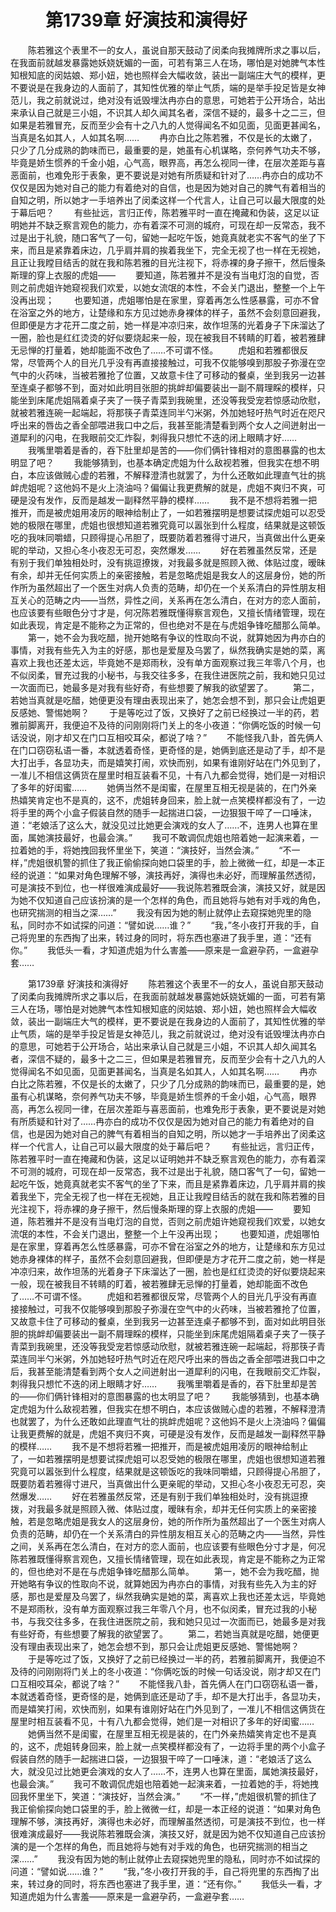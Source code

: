 # 　　第1739章 好演技和演得好
　　陈若雅这个表里不一的女人，虽说自那天鼓动了闵柔向我摊牌所求之事以后，在我面前就越发暴露她妖娆妩媚的一面，可若有第三人在场，哪怕是对她脾气本性知根知底的闵姑娘、郑小妞，她也照样会大幅收敛，装出一副端庄大气的模样，更不要说是在我身边的人面前了，其知性优雅的举止气质，端的是举手投足皆是女神范儿，我之前就说过，绝对没有诋毁埋汰冉亦白的意思，可她若于公开场合，站出来承认自己就是三小姐，不识其人却久闻其名者，深信不疑的，最多十之二三，但如果是若雅冒充，反而至少会有十之八九的人觉得闻名不如见面，见面更甚闻名，当真是名如其人，人如其名啊……
　　冉亦白比之陈若雅，不仅是长的太嫩了，只少了几分成熟的韵味而已，最重要的是，她虽有心机谋略，奈何养气功夫不够，毕竟是娇生惯养的千金小姐，心气高，眼界高，再怎么视同一律，在层次差距与喜恶面前，也难免形于表象，更不要说是对她有所质疑和针对了……冉亦白的成功不仅仅是因为她对自己的能力有着绝对的自信，也是因为她对自己的脾气有着相当的自知之明，所以她才一手培养出了闵柔这样一个代言人，让自己可以最大限度的处于幕后吧？
　　有些扯远，言归正传，陈若雅平时一直在掩藏和伪装，这足以证明她并不缺乏察言观色的能力，亦有着深不可测的城府，可现在却一反常态，我不过是出于礼貌，随口客气了一句，留她一起吃午饭，她竟真就老实不客气的坐了下来，而且是紧靠着床边，几乎肩并肩的挨着我坐下，完全无视了也一样在无视她，且正让我瞠目结舌的就在我和陈若雅的目光注视下，将赤裸的身子擦干，然后慢条斯理的穿上衣服的虎姐——
　　要知道，陈若雅并不是没有当电灯泡的自觉，否则之前虎姐许她窥视我们欢爱，以她女流氓的本性，不会关门退出，整整一个上午没再出现；
　　也要知道，虎姐哪怕是在家里，穿着再怎么性感暴露，可亦不曾在浴室之外的地方，让楚缘和东方见过她赤身裸体的样子，虽然不会刻意回避我，但即便是方才花开二度之前，她一样是冲凉归来，故作坦荡的光着身子下床溜达了一圈，脸也是红红烫烫的好似要烧起来一般，现在被我目不转睛的盯着，被若雅肆无忌惮的打量着，她却能面不改色了……不可谓不怪。
　　虎姐和若雅都很反常，尽管两个人的目光几乎没有再直接接触过，可我不仅能够嗅到那股子弥漫在空气中的火药味，当被若雅抢了位置，又故意卡住了可移动的餐桌，坐到我另一边甚至连桌子都够不到，面对如此明目张胆的挑衅却偏要装出一副不屑理睬的模样，只能坐到床尾虎姐隔着桌子夹了一筷子青菜到我碗里，还没等我受宠若惊感动欣慰，就被若雅连碗一起端起，将那筷子青菜连同半勺米粥，外加她轻吁热气时近在咫尺呼出来的唇齿之香全部喂进我口中之后，我甚至能清楚看到两个女人之间迸射出一道犀利的闪电，在我眼前交汇炸裂，刺得我只想忙不迭的闭上眼睛才好……
　　我嘴里嚼着是香的，吞下肚里却是苦的——你们俩针锋相对的意图暴露的也太明显了吧？
　　我能够猜到，也基本确定虎姐为什么敌视若雅，但我实在想不明白，本应该做贼心虚的若雅，不解释澄清也就罢了，为什么还敢如此理直气壮的挑衅虎姐呢？这他妈不是火上浇油吗？偏偏让我更费解的就是，虎姐不爽归不爽，可硬是没有发作，反而是越发一副释然平静的模样……
　　我不是不想将若雅一把推开，而是被虎姐用凌厉的眼神给制止了，一如若雅摆明是想要试探虎姐可以忍受她的极限在哪里，虎姐也很想知道若雅究竟可以嚣张到什么程度，结果就是这顿饭吃的我味同嚼蜡，只顾得提心吊胆了，既要防着若雅得寸进尺，当真做出什么更亲昵的举动，又担心冬小夜忍无可忍，突然爆发……
　　好在若雅虽然反常，还是有别于我们单独相处时，没有挑逗撩拨，对我最多就是照顾入微、体贴过度，暧昧有余，却并无任何实质上的亲密接触，若是忽略虎姐是我女人的这层身份，她的所作所为虽然超出了一个医生对病人负责的范畴，却仍在一个关系清白的异性朋友相互关心的范畴之内——当然，异性之间，关系再在怎么清白，在对方的恋人面前，也应该要有些眼色分寸才是，何况陈若雅既懂得察言观色，又擅长情绪管理，现在如此表现，肯定是不能称之为正常的，但也绝对不是在与虎姐争锋吃醋那么简单。
　　第一，她不会为我吃醋，抛开她略有争议的性取向不说，就算她因为冉亦白的事情，对我有些先入为主的好感，那也是爱屋及乌罢了，纵然我确实是她的菜，离喜欢上我也还差太远，毕竟她不是郑雨秋，没有单方面观察过我三年零八个月，也不似闵柔，冒充过我的小秘书，与我交往多多，在我住进医院之前，我和她只见过一次面而已，她最多是对我有些好奇，有些想要了解我的欲望罢了。
　　第二，若她当真就是吃醋，她便更没有理由表现出来了，她怎会想不到，那只会让虎姐更反感她、警惕她啊？
　　于是等吃过了饭，又换好了之前已经换过一半的药，若雅前脚离开，我便迫不及待的问刚刚将门关上的冬小夜道：“你俩吃饭的时候一句话没说，刚才却又在门口互相咬耳朵，都说了啥？”
　　不能怪我八卦，首先俩人在门口窃窃私语一番，本就透着奇怪，更奇怪的是，她俩到底还是动了手，却不是大打出手，各显功夫，而是嬉笑打闹，欢快而别，如果有谁刚好站在门外见到了，一准儿不相信这俩货在屋里时相互装看不见，十有八九都会觉得，她们是一对相识了多年的好闺蜜……
　　她俩当然不是闺蜜，在屋里互相无视是装的，在门外亲热嬉笑肯定也不是真的，这不，虎姐转身回来，脸上就一点笑模样都没有了，一边将手里的两个小盒子假装自然的随手一起揣进口袋，一边狠狠干啐了一口唾沫，道：“老娘活了这么大，就没见过比她更会演戏的女人了……不，连男人也算在里面，属她演技最好，也最会演。”
　　我可不敢调侃虎姐也陪着她一起演来着，一拉着她的手，将她拽回我怀里坐下，笑道：“演技好，当然会演。”
　　“不一样，”虎姐很机警的抓住了我正偷偷探向她口袋里的手，脸上微微一红，却是一本正经的说道：“如果对角色理解不够，演技再好，演得也未必好，而理解虽然透彻，可是演技不到位，也一样很难演成最好——我说陈若雅既会演，演技又好，就是因为她不仅知道自己应该扮演的是一个怎样的角色，而且她将与她有对手戏的角色，也研究揣测的相当之深……”
　　我没有因为她的制止就停止去窥探她兜里的隐私，同时亦不如试探的问道：“譬如说……谁？”
　　“我，”冬小夜打开我的手，自己将兜里的东西掏了出来，转过身的同时，将东西也塞进了我手里，道：“还有你。”
　　我低头一看，才知道虎姐为什么害羞——原来是一盒避孕药，一盒避孕套……

　　第1739章 好演技和演得好
　　陈若雅这个表里不一的女人，虽说自那天鼓动了闵柔向我摊牌所求之事以后，在我面前就越发暴露她妖娆妩媚的一面，可若有第三人在场，哪怕是对她脾气本性知根知底的闵姑娘、郑小妞，她也照样会大幅收敛，装出一副端庄大气的模样，更不要说是在我身边的人面前了，其知性优雅的举止气质，端的是举手投足皆是女神范儿，我之前就说过，绝对没有诋毁埋汰冉亦白的意思，可她若于公开场合，站出来承认自己就是三小姐，不识其人却久闻其名者，深信不疑的，最多十之二三，但如果是若雅冒充，反而至少会有十之八九的人觉得闻名不如见面，见面更甚闻名，当真是名如其人，人如其名啊……
　　冉亦白比之陈若雅，不仅是长的太嫩了，只少了几分成熟的韵味而已，最重要的是，她虽有心机谋略，奈何养气功夫不够，毕竟是娇生惯养的千金小姐，心气高，眼界高，再怎么视同一律，在层次差距与喜恶面前，也难免形于表象，更不要说是对她有所质疑和针对了……冉亦白的成功不仅仅是因为她对自己的能力有着绝对的自信，也是因为她对自己的脾气有着相当的自知之明，所以她才一手培养出了闵柔这样一个代言人，让自己可以最大限度的处于幕后吧？
　　有些扯远，言归正传，陈若雅平时一直在掩藏和伪装，这足以证明她并不缺乏察言观色的能力，亦有着深不可测的城府，可现在却一反常态，我不过是出于礼貌，随口客气了一句，留她一起吃午饭，她竟真就老实不客气的坐了下来，而且是紧靠着床边，几乎肩并肩的挨着我坐下，完全无视了也一样在无视她，且正让我瞠目结舌的就在我和陈若雅的目光注视下，将赤裸的身子擦干，然后慢条斯理的穿上衣服的虎姐——
　　要知道，陈若雅并不是没有当电灯泡的自觉，否则之前虎姐许她窥视我们欢爱，以她女流氓的本性，不会关门退出，整整一个上午没再出现；
　　也要知道，虎姐哪怕是在家里，穿着再怎么性感暴露，可亦不曾在浴室之外的地方，让楚缘和东方见过她赤身裸体的样子，虽然不会刻意回避我，但即便是方才花开二度之前，她一样是冲凉归来，故作坦荡的光着身子下床溜达了一圈，脸也是红红烫烫的好似要烧起来一般，现在被我目不转睛的盯着，被若雅肆无忌惮的打量着，她却能面不改色了……不可谓不怪。
　　虎姐和若雅都很反常，尽管两个人的目光几乎没有再直接接触过，可我不仅能够嗅到那股子弥漫在空气中的火药味，当被若雅抢了位置，又故意卡住了可移动的餐桌，坐到我另一边甚至连桌子都够不到，面对如此明目张胆的挑衅却偏要装出一副不屑理睬的模样，只能坐到床尾虎姐隔着桌子夹了一筷子青菜到我碗里，还没等我受宠若惊感动欣慰，就被若雅连碗一起端起，将那筷子青菜连同半勺米粥，外加她轻吁热气时近在咫尺呼出来的唇齿之香全部喂进我口中之后，我甚至能清楚看到两个女人之间迸射出一道犀利的闪电，在我眼前交汇炸裂，刺得我只想忙不迭的闭上眼睛才好……
　　我嘴里嚼着是香的，吞下肚里却是苦的——你们俩针锋相对的意图暴露的也太明显了吧？
　　我能够猜到，也基本确定虎姐为什么敌视若雅，但我实在想不明白，本应该做贼心虚的若雅，不解释澄清也就罢了，为什么还敢如此理直气壮的挑衅虎姐呢？这他妈不是火上浇油吗？偏偏让我更费解的就是，虎姐不爽归不爽，可硬是没有发作，反而是越发一副释然平静的模样……
　　我不是不想将若雅一把推开，而是被虎姐用凌厉的眼神给制止了，一如若雅摆明是想要试探虎姐可以忍受她的极限在哪里，虎姐也很想知道若雅究竟可以嚣张到什么程度，结果就是这顿饭吃的我味同嚼蜡，只顾得提心吊胆了，既要防着若雅得寸进尺，当真做出什么更亲昵的举动，又担心冬小夜忍无可忍，突然爆发……
　　好在若雅虽然反常，还是有别于我们单独相处时，没有挑逗撩拨，对我最多就是照顾入微、体贴过度，暧昧有余，却并无任何实质上的亲密接触，若是忽略虎姐是我女人的这层身份，她的所作所为虽然超出了一个医生对病人负责的范畴，却仍在一个关系清白的异性朋友相互关心的范畴之内——当然，异性之间，关系再在怎么清白，在对方的恋人面前，也应该要有些眼色分寸才是，何况陈若雅既懂得察言观色，又擅长情绪管理，现在如此表现，肯定是不能称之为正常的，但也绝对不是在与虎姐争锋吃醋那么简单。
　　第一，她不会为我吃醋，抛开她略有争议的性取向不说，就算她因为冉亦白的事情，对我有些先入为主的好感，那也是爱屋及乌罢了，纵然我确实是她的菜，离喜欢上我也还差太远，毕竟她不是郑雨秋，没有单方面观察过我三年零八个月，也不似闵柔，冒充过我的小秘书，与我交往多多，在我住进医院之前，我和她只见过一次面而已，她最多是对我有些好奇，有些想要了解我的欲望罢了。
　　第二，若她当真就是吃醋，她便更没有理由表现出来了，她怎会想不到，那只会让虎姐更反感她、警惕她啊？
　　于是等吃过了饭，又换好了之前已经换过一半的药，若雅前脚离开，我便迫不及待的问刚刚将门关上的冬小夜道：“你俩吃饭的时候一句话没说，刚才却又在门口互相咬耳朵，都说了啥？”
　　不能怪我八卦，首先俩人在门口窃窃私语一番，本就透着奇怪，更奇怪的是，她俩到底还是动了手，却不是大打出手，各显功夫，而是嬉笑打闹，欢快而别，如果有谁刚好站在门外见到了，一准儿不相信这俩货在屋里时相互装看不见，十有八九都会觉得，她们是一对相识了多年的好闺蜜……
　　她俩当然不是闺蜜，在屋里互相无视是装的，在门外亲热嬉笑肯定也不是真的，这不，虎姐转身回来，脸上就一点笑模样都没有了，一边将手里的两个小盒子假装自然的随手一起揣进口袋，一边狠狠干啐了一口唾沫，道：“老娘活了这么大，就没见过比她更会演戏的女人了……不，连男人也算在里面，属她演技最好，也最会演。”
　　我可不敢调侃虎姐也陪着她一起演来着，一拉着她的手，将她拽回我怀里坐下，笑道：“演技好，当然会演。”
　　“不一样，”虎姐很机警的抓住了我正偷偷探向她口袋里的手，脸上微微一红，却是一本正经的说道：“如果对角色理解不够，演技再好，演得也未必好，而理解虽然透彻，可是演技不到位，也一样很难演成最好——我说陈若雅既会演，演技又好，就是因为她不仅知道自己应该扮演的是一个怎样的角色，而且她将与她有对手戏的角色，也研究揣测的相当之深……”
　　我没有因为她的制止就停止去窥探她兜里的隐私，同时亦不如试探的问道：“譬如说……谁？”
　　“我，”冬小夜打开我的手，自己将兜里的东西掏了出来，转过身的同时，将东西也塞进了我手里，道：“还有你。”
　　我低头一看，才知道虎姐为什么害羞——原来是一盒避孕药，一盒避孕套……
